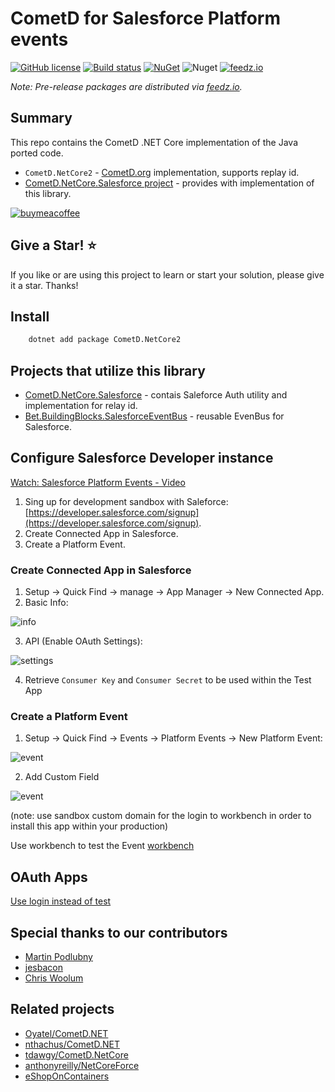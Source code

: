 # CometD for Salesforce Platform events

[![GitHub license](https://img.shields.io/badge/license-MIT-blue.svg?style=flat-square)](https://raw.githubusercontent.com/kdcllc/cometd-netcore/master/LICENSE)
[![Build status](https://ci.appveyor.com/api/projects/status/6t0kmjpr6ckvhrxe?svg=true)](https://ci.appveyor.com/project/kdcllc/cometd-netcore)
[![NuGet](https://img.shields.io/nuget/v/CometD.NetCore2.svg)](https://www.nuget.org/packages?q=CometD.NetCore2)
![Nuget](https://img.shields.io/nuget/dt/CometD.NetCore2)
[![feedz.io](https://img.shields.io/badge/endpoint.svg?url=https://f.feedz.io/kdcllc/kdcllc/shield/CometD.NetCore2/latest)](https://f.feedz.io/kdcllc/kdcllc/packages/CometD.NetCore2/latest/download)

_Note: Pre-release packages are distributed via [feedz.io](https://f.feedz.io/kdcllc/kcllc/nuget/index.json)._

## Summary

This repo contains the CometD .NET Core implementation of the Java ported code.

- `CometD.NetCore2` - [CometD.org](CometD.org) implementation, supports replay id.
- [CometD.NetCore.Salesforce project](https://github.com/kdcllc/CometD.NetCore.Salesforce) - provides with implementation of this library.

[![buymeacoffee](https://www.buymeacoffee.com/assets/img/custom_images/orange_img.png)](https://www.buymeacoffee.com/vyve0og)

## Give a Star! :star:

If you like or are using this project to learn or start your solution, please give it a star. Thanks!

## Install

```bash
    dotnet add package CometD.NetCore2
```

## Projects that utilize this library

- [CometD.NetCore.Salesforce](https://github.com/kdcllc/CometD.NetCore.Salesforce) - contais Saleforce Auth utility and implementation for relay id.
- [Bet.BuildingBlocks.SalesforceEventBus](https://github.com/kdcllc/Bet.BuildingBlocks.SalesforceEventBus) - reusable EvenBus for Salesforce.

## Configure Salesforce Developer instance

[Watch: Salesforce Platform Events - Video](https://www.youtube.com/watch?v=L6OWyCfQD6U)

1. Sing up for development sandbox with Saleforce: [https://developer.salesforce.com/signup](https://developer.salesforce.com/signup).
2. Create Connected App in Salesforce.
3. Create a Platform Event.

### Create Connected App in Salesforce

1. Setup -> Quick Find -> manage -> App Manager -> New Connected App.
2. Basic Info:

![info](./img/new-app-basic-info.jpg)

3. API (Enable OAuth Settings):

![settings](./img/new-app-api-auth.jpg)

4. Retrieve `Consumer Key` and `Consumer Secret` to be used within the Test App

### Create a Platform Event

1. Setup -> Quick Find -> Events -> Platform Events -> New Platform Event:

![event](./img/new-platform-event.jpg)

2. Add Custom Field

![event](./img/new-platform-event-field.jpg)

(note: use sandbox custom domain for the login to workbench in order to install this app within your production)

Use workbench to test the Event [workbench](https://workbench.developerforce.com/login.php?startUrl=%2Finsert.php)

## OAuth Apps

[Use login instead of test](https://github.com/developerforce/Force.com-Toolkit-for-NET/wiki/Web-Server-OAuth-Flow-Sample#am-i-using-the-test-environment)

## Special thanks to our contributors

- [Martin Podlubny](https://github.com/martin-podlubny)
- [jesbacon](https://github.com/jesbacon)
- [Chris Woolum](https://github.com/cwoolum)

## Related projects

- [Oyatel/CometD.NET](https://github.com/Oyatel/CometD.NET)
- [nthachus/CometD.NET](https://github.com/nthachus/CometD.NET)
- [tdawgy/CometD.NetCore](https://github.com/tdawgy/CometD.NetCore)
- [anthonyreilly/NetCoreForce](https://github.com/anthonyreilly/NetCoreForce)
- [eShopOnContainers](https://github.com/dotnet-architecture/eShopOnContainers)
